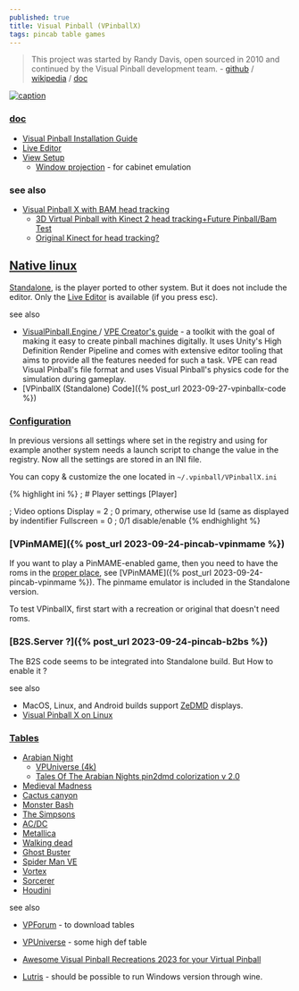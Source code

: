 ```yaml
---
published: true
title: Visual Pinball (VPinballX)
tags: pincab table games
---
```

> This project was started by Randy Davis, open sourced in 2010 and continued by the Visual Pinball development team. - [github](https://github.com/vpinball/vpinball) / [wikipedia](https://en.wikipedia.org/wiki/Visual_Pinball) / [doc](https://github.com/vpinball/vpinball/tree/master/docs)

[![caption](https://www.flylanddesigns.com/wp-content/uploads/Shop-Thumbnail-Pinball-845x321.jpg)](https://www.flylanddesigns.com/)

### [doc](https://github.com/vpinball/vpinball/tree/master/docs)
- [Visual Pinball Installation Guide ](https://www.vpforums.org/index.php?app=tutorials&article=1)
- [Live Editor](https://github.com/vpinball/vpinball/blob/master/docs/LiveUI.md)
- [View Setup](https://github.com/vpinball/vpinball/blob/master/docs/View%20Setup.md)	
	- [Window projection](https://github.com/vpinball/vpinball/blob/master/docs/View%20Setup.md) - for cabinet emulation

### see also
- [Visual Pinball X with BAM head tracking](https://www.youtube.com/watch?v=g-EpTp_3wKo)
	- [ 3D Virtual Pinball with Kinect 2 head tracking+Future Pinball/Bam Test ](https://www.youtube.com/watch?v=64e7TQ5uj8g)
	- [Original Kinect for head tracking?](https://www.reddit.com/r/virtualpinball/comments/gfxhiz/original_kinect_for_head_tracking/)


## [Native linux](https://github.com/vpinball/vpinball/tree/standalone/standalone)

[Standalone](https://github.com/vpinball/vpinball/blob/master/docs/Build%20Differences.md), is the player ported to other system. But it does not include the editor.
Only the [Live Editor](https://github.com/vpinball/vpinball/blob/master/docs/LiveUI.md) is available (if you press esc).

see also
- [VisualPinball.Engine ](https://github.com/freezy/VisualPinball.Engine) / [VPE Creator's guide](https://docs.visualpinball.org/creators-guide/introduction/overview.html) - a toolkit with the goal of making it easy to create pinball machines digitally. It uses Unity's High Definition Render Pipeline and comes with extensive editor tooling that aims to provide all the features needed for such a task. VPE can read Visual Pinball's file format and uses Visual Pinball's physics code for the simulation during gameplay.
- [VPinballX (Standalone) Code]({% post_url 2023-09-27-vpinballx-code %})

### [Configuration](https://forums.gameex.com/forums/topic/28932-guide-usingsetup-visual-pinball-108-with-different-settings/)

In previous versions all settings where set in the registry and using for example another system needs a launch script to change the value in the registry. Now all the settings are stored in an INI file.

You can copy & customize the one located in `~/.vpinball/VPinballX.ini`

{% highlight ini %}
; # Player settings
[Player]

; Video options
Display = 2		; 0 primary, otherwise use Id (same as displayed by indentifier
Fullscreen = 0	; 0/1 disable/enable
{% endhighlight %}

### [VPinMAME]({% post_url 2023-09-24-pincab-vpinmame %})

If you want to play a PinMAME-enabled game, then you need to have the roms in the [proper place](https://github.com/vpinball/vpinball/blob/standalone/standalone/README.md#paths), see  [VPinMAME]({% post_url 2023-09-24-pincab-vpinmame %}). The pinmame emulator is included in the Standalone version.

To test VPinballX, first start with a recreation or original that doesn't need roms.

### [B2S.Server ?]({% post_url 2023-09-24-pincab-b2bs %})

The B2S code seems to be integrated into Standalone build. But How to enable it ?

see also
- MacOS, Linux, and Android builds support [ZeDMD](https://www.pincabpassion.net/t14796-zedmd-installation-english) displays.
- [Visual Pinball X on Linux](https://davidhouchin.com/posts/vpx-linux/)

### [Tables](https://archive.org/download/Visual_Pinball_2020-06-20/Visual%20Pinball%20%5BVPXx%5D%20Original%20Tables/)
- [Arabian Night](https://youtu.be/u1y8MQQZZEE?feature=shared&t=2952)
	- [VPUniverse (4k)](https://vpuniverse.com/files/file/12652-tales-of-the-arabian-nights-4k-williams-1996/)
	- [Tales Of The Arabian Nights pin2dmd colorization v 2.0  ](https://vpuniverse.com/files/file/5532-tales-of-the-arabian-nights/)
- [Medieval Madness](https://youtu.be/u1y8MQQZZEE?feature=shared&t=3107)
- [Cactus canyon](https://youtu.be/u1y8MQQZZEE?feature=shared&t=3270)
- [Monster Bash](https://youtu.be/u1y8MQQZZEE?feature=shared&t=3309)
- [The Simpsons](https://youtu.be/u1y8MQQZZEE?feature=shared&t=3488)
- [AC/DC](https://youtu.be/u1y8MQQZZEE?feature=shared&t=3993)
- [Metallica](https://youtu.be/u1y8MQQZZEE?feature=shared&t=4052)
- [Walking dead](https://youtu.be/u1y8MQQZZEE?feature=shared&t=4144)
- [Ghost Buster](https://youtu.be/u1y8MQQZZEE?feature=shared&t=4206)
- [Spider Man VE](https://youtu.be/u1y8MQQZZEE?feature=shared&t=4237)
- [Vortex](https://youtu.be/u1y8MQQZZEE?feature=shared&t=378)
- [Sorcerer](https://youtu.be/u1y8MQQZZEE?feature=shared&t=378)
- [Houdini](https://youtu.be/O-jZJ9Cq-74?feature=shared&t=780)

see also
- [VPForum](https://www.vpforums.org/index.php?) - to download tables
- [VPUniverse](https://vpuniverse.com/vpe/) - some high def table

- [Awesome Visual Pinball Recreations 2023 for your Virtual Pinball](https://www.youtube.com/watch?v=mM1GMs3ceLs)
- [Lutris](https://lutris.net/games/visual-pinball-x/) - should be possible to run Windows version through wine.


